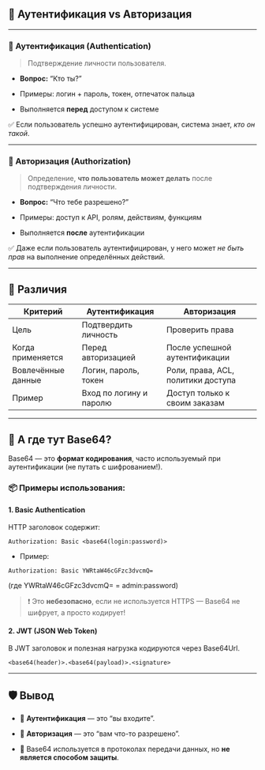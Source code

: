 ```toc
```

## **🔐 Аутентификация vs Авторизация**

---

### **🧾 Аутентификация (Authentication)**


> Подтверждение личности пользователя.

  



- **Вопрос:** “Кто ты?”
    
- Примеры: логин + пароль, токен, отпечаток пальца
    
- Выполняется **перед** доступом к системе
  

✅ Если пользователь успешно аутентифицирован, система знает, _кто он такой_.

---

### **🎫 Авторизация (Authorization)**

  

> Определение, **что пользователь может делать** после подтверждения личности.

  

- **Вопрос:** “Что тебе разрешено?”
    
- Примеры: доступ к API, ролям, действиям, функциям
    
- Выполняется **после** аутентификации
  

✅ Даже если пользователь аутентифицирован, у него может _не быть прав_ на выполнение определённых действий.

---

## **🔄 Различия**

|**Критерий**|**Аутентификация**|**Авторизация**|
|---|---|---|
|Цель|Подтвердить личность|Проверить права|
|Когда применяется|Перед авторизацией|После успешной аутентификации|
|Вовлечённые данные|Логин, пароль, токен|Роли, права, ACL, политики доступа|
|Пример|Вход по логину и паролю|Доступ только к своим заказам|

  

---

## **🧩 А где тут Base64?**

  

Base64 — это **формат кодирования**, часто используемый при аутентификации (не путать с шифрованием!).

  

### **📦 Примеры использования:**

  

#### **1. Basic Authentication**

  

HTTP заголовок содержит:

```
Authorization: Basic <base64(login:password)>
```

- Пример:
    

```
Authorization: Basic YWRtaW46cGFzc3dvcmQ=
```

(где YWRtaW46cGFzc3dvcmQ= = admin:password)

  

> ❗ Это **небезопасно**, если не используется HTTPS — Base64 не шифрует, а просто кодирует!

  

#### **2. JWT (JSON Web Token)**

  

В JWT заголовок и полезная нагрузка кодируются через Base64Url.

```
<base64(header)>.<base64(payload)>.<signature>
```

  

---

## **🛡️ Вывод**

- 🔐 **Аутентификация** — это “вы входите”.
    
- 🛂 **Авторизация** — это “вам что-то разрешено”.
    
- 🧾 Base64 используется в протоколах передачи данных, но **не является способом защиты**.